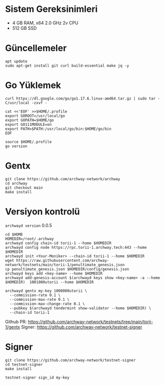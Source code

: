 # Sistem Gereksinimleri
- 4 GB RAM, x64 2.0 GHz 2v CPU
- 512 GB SSD

# Güncellemeler
``` 
apt update
sudo apt-get install git curl build-essential make jq -y
```

# Go Yüklemek
```
curl https://dl.google.com/go/go1.17.6.linux-amd64.tar.gz | sudo tar -C/usr/local -zxvf -
```
```
cat <<'EOF' >>$HOME/.profile
export GOROOT=/usr/local/go
export GOPATH=$HOME/go
export GO111MODULE=on
export PATH=$PATH:/usr/local/go/bin:$HOME/go/bin
EOF
```
```
source $HOME/.profile
go version
```

# Gentx
```
git clone https://github.com/archway-network/archway
cd archway
git checkout main
make install
```

# Versiyon kontrolü
```archwayd version```
0.0.5

```
cd $HOME
HOMEDIR=/root/.archway
archwayd config chain-id torii-1 --home $HOMEDIR
archwayd config node https://rpc.torii-1.archway.tech:443 --home $HOMEDIR
archwayd init <Your-Moniker> --chain-id torii-1 --home $HOMEDIR
wget https://raw.githubusercontent.com/archway-network/testnets/main/torii-1/penultimate_genesis.json
cp penultimate_genesis.json $HOMEDIR/config/genesis.json
archwayd keys add <key-name> --home $HOMEDIR
archwayd add-genesis-account $(archwayd keys show <key-name> -a --home $HOMEDIR)  1001000utorii --home $HOMEDIR

archwayd gentx my-key 1000000utorii \
  --commission-rate 0.1 \
  --commission-max-rate 0.1 \
  --commission-max-change-rate 0.1 \
  --pubkey $(archwayd tendermint show-validator --home $HOMEDIR) \
  --chain-id torii-1
  ```

Github PR: https://github.com/archway-network/testnets/tree/main/torii-1/gentx
Signer: https://github.com/archway-network/testnet-signer 

# Signer
```
git clone https://github.com/archway-network/testnet-signer
cd testnet-signer
make install

testnet-signer sign_id my-key
```
